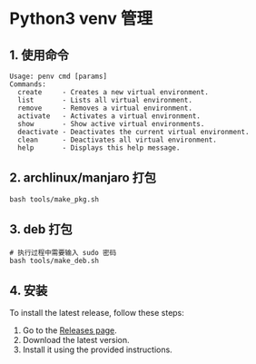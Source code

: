 # Python3 venv 管理

## 1. 使用命令

```shell
Usage: penv cmd [params] 
Commands:
  create     - Creates a new virtual environment.
  list       - Lists all virtual environment.
  remove     - Removes a virtual environment.
  activate   - Activates a virtual environment.
  show       - Show active virtual environments.
  deactivate - Deactivates the current virtual environment.
  clean      - Deactivates all virtual environment.
  help       - Displays this help message.
```

## 2. archlinux/manjaro 打包

```shell
bash tools/make_pkg.sh
```

## 3. deb 打包

```shell
# 执行过程中需要输入 sudo 密码
bash tools/make_deb.sh
```

## 4. 安装

To install the latest release, follow these steps:
1. Go to the [Releases page](https://github.com/quintin-lee/penv/releases).
2. Download the latest version.
3. Install it using the provided instructions.
